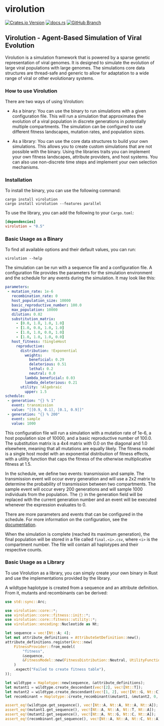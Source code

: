 # virolution

[![Crates.io Version](https://img.shields.io/crates/v/virolution?style=for-the-badge)](https://crates.io/crates/virolution)
[![docs.rs](https://img.shields.io/docsrs/virolution?style=for-the-badge)](https://docs.rs/virolution)
[![GitHub Branch](https://img.shields.io/github/check-runs/sirno/virolution/main?style=for-the-badge)](https://github.com/sirno/virolution/actions)

## Virolution - Agent-Based Simulation of Viral Evolution

Virolution is a simulation framework that is powered by a sparse genetic representation of
viral genomes. It is designed to simulate the evolution of large viral populations with large
genomes. The simulations core data structures are thread-safe and generic to allow for
adaptation to a wide range of viral or other evolutionary systems.

### How to use Virolution

There are two ways of using Virolution:

- As a binary: You can use the binary to run simulations with a given configuration file. This
  will run a simulation that approximates the evolution of a viral population in discrete
  generations in potentially multiple compartments. The simulation can be configured to use
  different fitness landscapes, mutation rates, and population sizes.

- As a library: You can use the core data structures to build your own simulations. This allows
  you to create custom simulations that are not possible with the binary. Using the libraries
  traits you can implement your own fitness landscapes, attribute providers, and host systems.
  You can also use non-discrete time steps and implement your own selection mechanisms.

### Installation

To install the binary, you can use the following command:

```shell
cargo install virolution
cargo install virolution --features parallel
```

To use the library, you can add the following to your `Cargo.toml`:

```toml
[dependencies]
virolution = "0.5"
```

### Basic Usage as a Binary

To find all available options and their default values, you can run:

```shell
virolution --help
```

The simulation can be run with a sequence file and a configuration file. A configuration file
provides the parameters for the simulation environment and the schedule for any events during
the simulation. It may look like this:

```yaml
parameters:
 - mutation_rate: 1e-6
   recombination_rate: 0
   host_population_size: 10000
   basic_reproductive_number: 100.0
   max_population: 10000
   dilution: 0.02
   substitution_matrix:
     - [0.0, 1.0, 1.0, 1.0]
     - [1.0, 0.0, 1.0, 1.0]
     - [1.0, 1.0, 0.0, 1.0]
     - [1.0, 1.0, 1.0, 0.0]
   host_fitness: !SingleHost
     reproductive:
       distribution: !Exponential
         weights:
           beneficial: 0.29
           deleterious: 0.51
           lethal: 0.2
           neutral: 0.0
         lambda_beneficial: 0.03
         lambda_deleterious: 0.21
       utility: !Algebraic
         upper: 1.5
schedule:
 - generation: "{} % 1"
   event: transmission
   value: "[[0.9, 0.1], [0.1, 0.9]]"
 - generation: "{} % 200"
   event: sample
   value: 1000
```

This configuration file will run a simulation with a mutation rate of 1e-6, a host population
size of 10000, and a basic reproductive number of 100.0. The substitution matrix is a 4x4
matrix with 0.0 on the diagonal and 1.0 elsewhere, meaning that all mutations are equally
likely. The fitness model is a single host model with an exponential distribution of fitness
effects, with a utility function that caps the fitness of the otherwise multiplicative fitness
at 1.5.

In the schedule, we define two events: transmission and sample. The transmission event will
occur every generation and will use a 2x2 matrix to determine the probability of transmission
between two compartments. The sample event will occur every 200 generations and will sample
1000 individuals from the population. The `{}` in the generation field will be replaced with
the current generation number and an event will be executed whenever the expression evaluates
to 0.

There are more parameters and events that can be configured in the schedule. For more information
on the configuration, see the [documentation](https://docs.rs/virolution/latest/virolution/config/index.html).

When the simulation is complete (reached its maximum generation), the final population will be
stored in a file called `final.<i>.csv`, where `<i>` is the compartment number. The file will
contain all haplotypes and their respective counts.

### Basic Usage as a Library

To use Virolution as a library, you can simply create your own binary in Rust and use the
implementations provided by the library.

A wildtype haplotype is created from a sequence and an attribute definition. From it, mutants
and recombinants can be derived:

```rust
use std::sync::Arc;

use virolution::core::*;
use virolution::core::fitness::init::*;
use virolution::core::fitness::utility::*;
use virolution::encoding::Nucleotide as Nt;

let sequence = vec![Nt::A; 4];
let mut attribute_definitions = AttributeSetDefinition::new();
attribute_definitions.register(Arc::new(
    FitnessProvider::from_model(
        "fitness",
        &sequence,
        &FitnessModel::new(FitnessDistribution::Neutral, UtilityFunction::Linear),
    )
    .expect("Failed to create fitness table"),
));

let wildtype = Haplotype::new(sequence, &attribute_definitions);
let mutant1 = wildtype.create_descendant(vec![2], vec![Nt::T]);
let mutant2 = wildtype.create_descendant(vec![1, 2], vec![Nt::G, Nt::C]);
let recombinant = Haplotype::create_recombinant(&mutant1, &mutant2, 0, 2);

assert_eq!(wildtype.get_sequence(), vec![Nt::A, Nt::A, Nt::A, Nt::A]);
assert_eq!(mutant1.get_sequence(), vec![Nt::A, Nt::A, Nt::T, Nt::A]);
assert_eq!(mutant2.get_sequence(), vec![Nt::A, Nt::G, Nt::C, Nt::A]);
assert_eq!(recombinant.get_sequence(), vec![Nt::A, Nt::A, Nt::C, Nt::A]);
```

